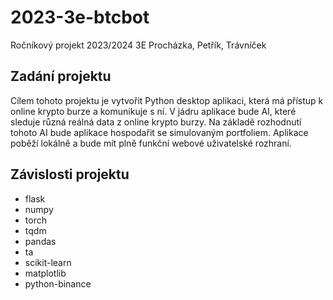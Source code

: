 # 2023-3e-btcbot
Ročníkový projekt 2023/2024 3E Procházka, Petřík, Trávníček

## Zadání projektu
Cílem tohoto projektu je vytvořit Python desktop aplikaci, která má přístup k online krypto burze a komunikuje s ní. V jádru aplikace bude AI, které sleduje různá reálná data z online krypto burzy. Na základě rozhodnutí tohoto AI bude aplikace hospodařit se simulovaným portfoliem. Aplikace poběží lokálně a bude mít plně funkční webové uživatelské rozhraní.

## Závislosti projektu
- flask
- numpy
- torch
- tqdm
- pandas
- ta
- scikit-learn
- matplotlib
- python-binance
